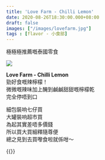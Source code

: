 ```yaml
---
title: 'Love Farm - Chilli Lemon'
date: 2020-08-26T18:30:00.000+08:00
draft: false
images: ["/images/lovefarm.jpg"]
tags : [flavor - 小食部]
---
```


極極極推薦嘅泰國零食

![](/images/lovefarm.jpg)
 
**Love Farm - Chilli Lemon**  
勁好食嘅辣檸檬！  
微微嘅辣味加上醃到鹹鹹甜甜嘅檸檬乾  
完全停唔到口  
  
細包裝响七仔買  
大罐裝响超市買  
為起其實差唔多價錢  
所以買大買細釋隨尊便  
總之見到去買嚟食啦就係咁～

{{<bangkok>}}
